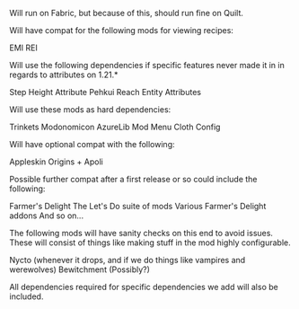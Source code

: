 Will run on Fabric, but because of this, should run fine on Quilt.

Will have compat for the following mods for viewing recipes:

EMI
REI

Will use the following dependencies if specific features never made it in in regards to attributes on 1.21.*

Step Height Attribute
Pehkui
Reach Entity Attributes

Will use these mods as hard dependencies:

Trinkets
Modonomicon
AzureLib
Mod Menu
Cloth Config

Will have optional compat with the following:

Appleskin
Origins + Apoli

Possible further compat after a first release or so could include the following:

Farmer's Delight
The Let's Do suite of mods
Various Farmer's Delight addons
And so on...

The following mods will have sanity checks on this end to avoid issues. These will consist of things like making stuff in the mod highly configurable.

Nycto (whenever it drops, and if we do things like vampires and werewolves)
Bewitchment (Possibly?)

All dependencies required for specific dependencies we add will also be included.